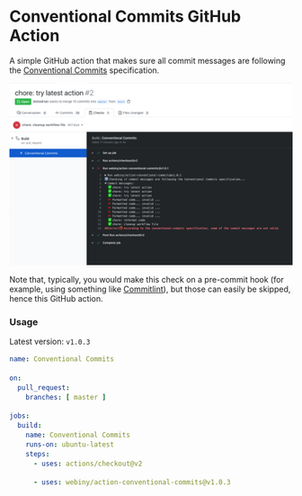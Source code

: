 # Conventional Commits GitHub Action

A simple GitHub action that makes sure all commit messages are following the [Conventional Commits](https://www.conventionalcommits.org/en/v1.0.0-beta.2/) specification.

![Screenshot](/docs/screenshot.png)

Note that, typically, you would make this check on a pre-commit hook (for example, using something like [Commitlint](https://commitlint.js.org/)), but those can easily be skipped, hence this GitHub action.

### Usage
Latest version: `v1.0.3`

```yml
name: Conventional Commits

on:
  pull_request:
    branches: [ master ]

jobs:
  build:
    name: Conventional Commits
    runs-on: ubuntu-latest
    steps:
      - uses: actions/checkout@v2

      - uses: webiny/action-conventional-commits@v1.0.3
```

